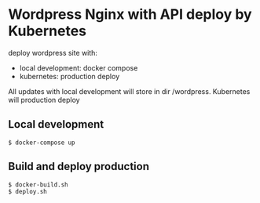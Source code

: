 # Wordpress Nginx with API deploy by Kubernetes

deploy wordpress site with:

- local development: docker compose
- kubernetes: production deploy

All updates with local development will store in dir /wordpress.
Kubernetes will production deploy

## Local development

```
$ docker-compose up
```

## Build and deploy production

```
$ docker-build.sh
$ deploy.sh
```